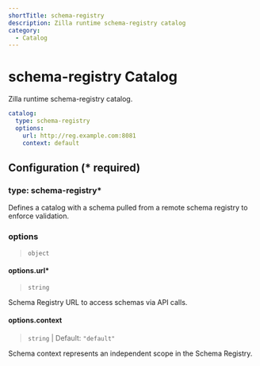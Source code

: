 ```yaml
---
shortTitle: schema-registry
description: Zilla runtime schema-registry catalog
category:
  - Catalog
---
```


# schema-registry Catalog

Zilla runtime schema-registry catalog.

```yaml {2}
catalog:
  type: schema-registry
  options:
    url: http://reg.example.com:8081
    context: default
```

## Configuration (\* required)

### type: schema-registry\*

Defines a catalog with a schema pulled from a remote schema registry to enforce validation.

### options

> `object`

#### options.url\*

> `string`

Schema Registry URL to access schemas via API calls.

#### options.context

> `string` | Default: `"default"`

Schema context represents an independent scope in the Schema Registry.

